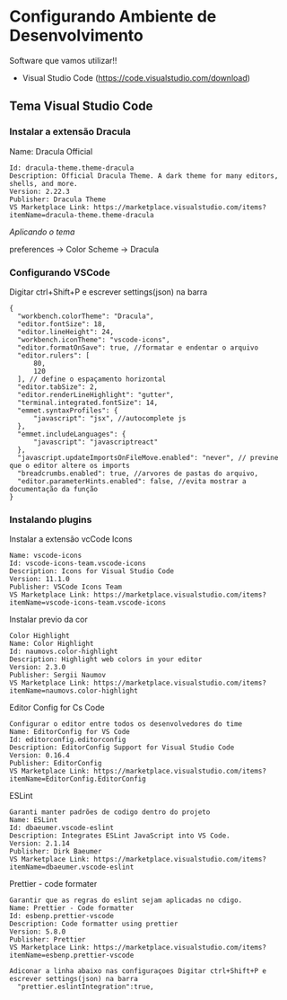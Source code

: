 # Configurando Ambiente de Desenvolvimento

Software que vamos utilizar!!
- Visual Studio Code (https://code.visualstudio.com/download)

## Tema Visual Studio Code

### Instalar a extensão Dracula 

  Name: Dracula Official
  
    Id: dracula-theme.theme-dracula
    Description: Official Dracula Theme. A dark theme for many editors, shells, and more.
    Version: 2.22.3
    Publisher: Dracula Theme
    VS Marketplace Link: https://marketplace.visualstudio.com/items?itemName=dracula-theme.theme-dracula

  *Aplicando o tema*
    
  preferences -> Color Scheme -> Dracula
    
    
### Configurando VSCode
  
  Digitar ctrl+Shift+P e escrever settings(json) na barra
  
    {
      "workbench.colorTheme": "Dracula",
      "editor.fontSize": 18,
      "editor.lineHeight": 24,
      "workbench.iconTheme": "vscode-icons",
      "editor.formatOnSave": true, //formatar e endentar o arquivo
      "editor.rulers": [
          80,
          120
      ], // define o espaçamento horizontal 
      "editor.tabSize": 2,
      "editor.renderLineHighlight": "gutter",
      "terminal.integrated.fontSize": 14,
      "emmet.syntaxProfiles": {
          "javascript": "jsx", //autocomplete js
      },
      "emmet.includeLanguages": {
          "javascript": "javascriptreact"
      },
      "javascript.updateImportsOnFileMove.enabled": "never", // previne que o editor altere os imports
      "breadcrumbs.enabled": true, //arvores de pastas do arquivo,
      "editor.parameterHints.enabled": false, //evita mostrar a documentação da função
    }
  

### Instalando plugins
      
  Instalar a extensão vcCode Icons 
  
    Name: vscode-icons
    Id: vscode-icons-team.vscode-icons
    Description: Icons for Visual Studio Code
    Version: 11.1.0
    Publisher: VSCode Icons Team
    VS Marketplace Link: https://marketplace.visualstudio.com/items?itemName=vscode-icons-team.vscode-icons
  
  Instalar previo da cor
    
    Color Highlight 
    Name: Color Highlight
    Id: naumovs.color-highlight
    Description: Highlight web colors in your editor
    Version: 2.3.0
    Publisher: Sergii Naumov
    VS Marketplace Link: https://marketplace.visualstudio.com/items?itemName=naumovs.color-highlight
  
  Editor Config for Cs Code
    
    Configurar o editor entre todos os desenvolvedores do time
    Name: EditorConfig for VS Code
    Id: editorconfig.editorconfig
    Description: EditorConfig Support for Visual Studio Code
    Version: 0.16.4
    Publisher: EditorConfig
    VS Marketplace Link: https://marketplace.visualstudio.com/items?itemName=EditorConfig.EditorConfig
    
  ESLint
    
    Garanti manter padrões de codigo dentro do projeto
    Name: ESLint
    Id: dbaeumer.vscode-eslint
    Description: Integrates ESLint JavaScript into VS Code.
    Version: 2.1.14
    Publisher: Dirk Baeumer
    VS Marketplace Link: https://marketplace.visualstudio.com/items?itemName=dbaeumer.vscode-eslint

  Prettier - code formater

    Garantir que as regras do eslint sejam aplicadas no cdigo. 
    Name: Prettier - Code formatter
    Id: esbenp.prettier-vscode
    Description: Code formatter using prettier
    Version: 5.8.0
    Publisher: Prettier
    VS Marketplace Link: https://marketplace.visualstudio.com/items?itemName=esbenp.prettier-vscode
    
    Adiconar a linha abaixo nas configuraçoes Digitar ctrl+Shift+P e escrever settings(json) na barra
      "prettier.eslintIntegration":true,
    
    
    
  
    
    
    
